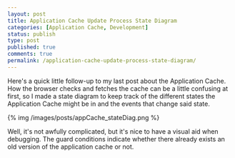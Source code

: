 ```yaml
---
layout: post
title: Application Cache Update Process State Diagram
categories: [Application Cache, Development]
status: publish
type: post
published: true
comments: true
permalink: /application-cache-update-process-state-diagram/
---
```

Here's a quick  little follow-up to my last post about the Application Cache. How the browser checks and fetches the cache can be a little confusing at first, so I made a state diagram to keep track of the different states the Application Cache might be in and the events that change said state.

{% img /images/posts/appCache_stateDiag.png %}

Well, it's not awfully complicated, but it's nice to have a visual aid when debugging. The guard conditions indicate whether there already exists an old version of the application cache or not.
